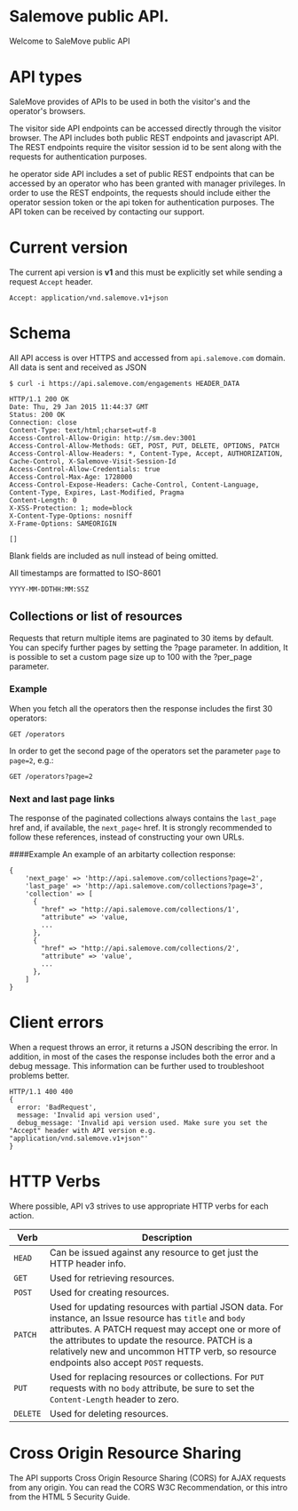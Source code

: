 # Salemove public API.
Welcome to SaleMove public API

# API types

SaleMove provides of APIs to be used in both the visitor's and the operator's browsers.

The visitor side API endpoints can be accessed directly through the visitor browser. The API includes both public REST endpoints and javascript API. The REST endpoints require the visitor session id to be sent along with the requests for authentication purposes.

he operator side API includes a set of public REST endpoints that can be accessed by an operator who has been granted with manager privileges. In order to use the REST endpoints, the requests should include either the operator session token or the api token for authentication purposes. The API token can be received by contacting our support.


# Current version

The current api version is **v1**  and this must be explicitly set while sending a request ```Accept```  header.


    Accept: application/vnd.salemove.v1+json


# Schema

All API access is over HTTPS and accessed from ```api.salemove.com``` domain. All data is sent and received as JSON


    $ curl -i https://api.salemove.com/engagements HEADER_DATA

    HTTP/1.1 200 OK
    Date: Thu, 29 Jan 2015 11:44:37 GMT
    Status: 200 OK
    Connection: close
    Content-Type: text/html;charset=utf-8
    Access-Control-Allow-Origin: http://sm.dev:3001
    Access-Control-Allow-Methods: GET, POST, PUT, DELETE, OPTIONS, PATCH
    Access-Control-Allow-Headers: *, Content-Type, Accept, AUTHORIZATION, Cache-Control, X-Salemove-Visit-Session-Id
    Access-Control-Allow-Credentials: true
    Access-Control-Max-Age: 1728000
    Access-Control-Expose-Headers: Cache-Control, Content-Language, Content-Type, Expires, Last-Modified, Pragma
    Content-Length: 0
    X-XSS-Protection: 1; mode=block
    X-Content-Type-Options: nosniff
    X-Frame-Options: SAMEORIGIN

    []

Blank fields are included as null instead of being omitted.

All timestamps are formatted to ISO-8601

    YYYY-MM-DDTHH:MM:SSZ


## Collections or list of resources

Requests that return multiple items are paginated to 30 items by default. You can specify further pages by setting the ?page parameter. In addition, It is possible to set a custom page size up to 100 with the ?per_page parameter.


### Example
When you fetch all the operators then the response includes the first 30 operators:

    GET /operators

In order to get the second page of the operators set the parameter ```page``` to ```page=2```, e.g.:

    GET /operators?page=2

### Next and last page links
The response of the paginated collections always contains the ```last_page``` href and, if available, the ```next_page<``` href. It is strongly recommended to follow these references, instead of constructing your own URLs.

####Example
An example of an arbitarty collection response:

    {
        'next_page' => 'http://api.salemove.com/collections?page=2',
        'last_page' => 'http://api.salemove.com/collections?page=3',
        'collection' => [
          {
            "href" => "http://api.salemove.com/collections/1',
            "attribute" => 'value,
            ...
          },
          {
            "href" => "http://api.salemove.com/collections/2',
            "attribute" => 'value',
            ...
          },
        ]
    }


# Client errors

When a request throws an error, it returns a JSON describing the error. In addition, in most of the cases the response includes both the error and a debug message. This information can be further used to troubleshoot problems better.


    HTTP/1.1 400 400
    {
      error: 'BadRequest',
      message: 'Invalid api version used',
      debug_message: 'Invalid api version used. Make sure you set the "Accept" header with API version e.g. "application/vnd.salemove.v1+json"'
    }


# HTTP Verbs

Where possible, API v3 strives to use appropriate HTTP verbs for each
action.

Verb | Description
-----|-----------
`HEAD` | Can be issued against any resource to get just the HTTP header info.
`GET` | Used for retrieving resources.
`POST` | Used for creating resources.
`PATCH` | Used for updating resources with partial JSON data.  For instance, an Issue resource has `title` and `body` attributes.  A PATCH request may accept one or more of the attributes to update the resource.  PATCH is a relatively new and uncommon HTTP verb, so resource endpoints also accept `POST` requests.
`PUT` | Used for replacing resources or collections. For `PUT` requests with no `body` attribute, be sure to set the `Content-Length` header to zero.
`DELETE` |Used for deleting resources.

# Cross Origin Resource Sharing

The API supports Cross Origin Resource Sharing (CORS) for AJAX requests from any origin. You can read the CORS W3C Recommendation, or this intro from the HTML 5 Security Guide.
